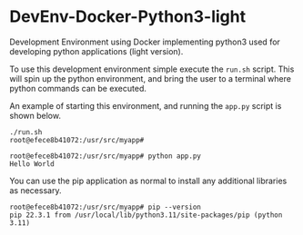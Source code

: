 # DevEnv-Docker-Python3-light
Development Environment using Docker implementing python3 used for developing python applications (light version).

To use this development environment simple execute the `run.sh` script.
This will spin up the python environment, 
and bring the user to a terminal where python commands can be executed.

An example of starting this environment, and running the `app.py` script is shown below.

```
./run.sh  
root@efece8b41072:/usr/src/myapp# 
```

```
root@efece8b41072:/usr/src/myapp# python app.py
Hello World
```

You can use the pip application as normal to install any additional libraries as necessary.

```
root@efece8b41072:/usr/src/myapp# pip --version
pip 22.3.1 from /usr/local/lib/python3.11/site-packages/pip (python 3.11)
```


